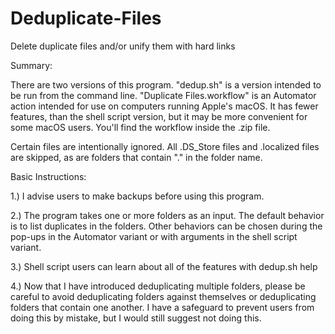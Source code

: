 # Deduplicate-Files
Delete duplicate files and/or unify them with hard links

Summary:

There are two versions of this program. "dedup.sh" is a version intended to be run from the command line. "Duplicate Files.workflow" is an Automator action intended for use on computers running Apple's macOS. It has fewer features, than the shell script version, but it may be more convenient for some macOS users. You'll find the workflow inside the .zip file.

Certain files are intentionally ignored. All .DS_Store files and .localized files are skipped, as are folders that contain "." in the folder name.

Basic Instructions:

1.) I advise users to make backups before using this program.

2.) The program takes one or more folders as an input. The default behavior is to list duplicates in the folders. Other behaviors can be chosen during the pop-ups in the Automator variant or with arguments in the shell script variant.

3.) Shell script users can learn about all of the features with dedup.sh help

4.) Now that I have introduced deduplicating multiple folders, please be careful to avoid deduplicating folders against themselves or deduplicating folders that contain one another. I have a safeguard to prevent users from doing this by mistake, but I would still suggest not doing this.
